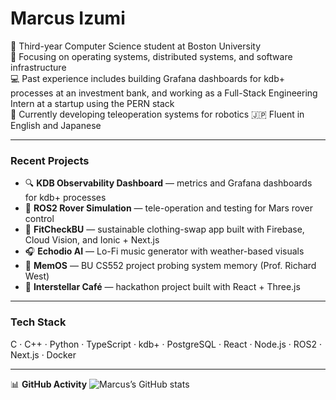 # Marcus Izumi

👋 Third-year Computer Science student at Boston University  
🔧 Focusing on operating systems, distributed systems, and software infrastructure  
💻 Past experience includes building Grafana dashboards for kdb+ processes at an investment bank, and working as a Full-Stack Engineering Intern at a startup using the PERN stack  
🤖 Currently developing teleoperation systems for robotics
🇯🇵 Fluent in English and Japanese

---

### Recent Projects
- 🔍 **KDB Observability Dashboard** — metrics and Grafana dashboards for kdb+ processes  
- 🤖 **ROS2 Rover Simulation** — tele-operation and testing for Mars rover control  
- 🧥 **FitCheckBU** — sustainable clothing-swap app built with Firebase, Cloud Vision, and Ionic + Next.js  
- 🎧 **Echodio AI** — Lo-Fi music generator with weather-based visuals  
- 💾 **MemOS** — BU CS552 project probing system memory (Prof. Richard West)  
- 🌌 **Interstellar Café** — hackathon project built with React + Three.js  

---

### Tech Stack
C · C++ · Python · TypeScript · kdb+ · PostgreSQL · React · Node.js · ROS2 · Next.js · Docker  

---

📊 **GitHub Activity**
![Marcus’s GitHub stats](https://github-readme-stats.vercel.app/api?username=Rynhalt&show_icons=true&theme=tokyonight)
